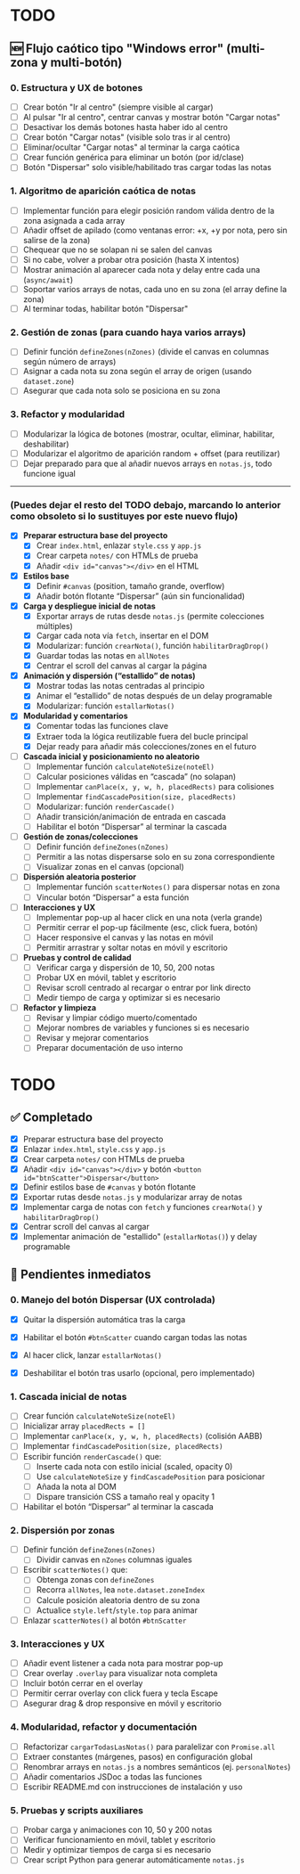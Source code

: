 # TODO

## 🆕 Flujo caótico tipo "Windows error" (multi-zona y multi-botón)

### 0. Estructura y UX de botones
- [ ] Crear botón "Ir al centro" (siempre visible al cargar)
- [ ] Al pulsar "Ir al centro", centrar canvas y mostrar botón "Cargar notas"
- [ ] Desactivar los demás botones hasta haber ido al centro
- [ ] Crear botón "Cargar notas" (visible solo tras ir al centro)
- [ ] Eliminar/ocultar "Cargar notas" al terminar la carga caótica
- [ ] Crear función genérica para eliminar un botón (por id/clase)
- [ ] Botón "Dispersar" solo visible/habilitado tras cargar todas las notas

### 1. Algoritmo de aparición caótica de notas
- [ ] Implementar función para elegir posición random válida dentro de la zona asignada a cada array
- [ ] Añadir offset de apilado (como ventanas error: +x, +y por nota, pero sin salirse de la zona)
- [ ] Chequear que no se solapan ni se salen del canvas
- [ ] Si no cabe, volver a probar otra posición (hasta X intentos)
- [ ] Mostrar animación al aparecer cada nota y delay entre cada una (`async/await`)
- [ ] Soportar varios arrays de notas, cada uno en su zona (el array define la zona)
- [ ] Al terminar todas, habilitar botón "Dispersar"

### 2. Gestión de zonas (para cuando haya varios arrays)
- [ ] Definir función `defineZones(nZones)` (divide el canvas en columnas según número de arrays)
- [ ] Asignar a cada nota su zona según el array de origen (usando `dataset.zone`)
- [ ] Asegurar que cada nota solo se posiciona en su zona

### 3. Refactor y modularidad
- [ ] Modularizar la lógica de botones (mostrar, ocultar, eliminar, habilitar, deshabilitar)
- [ ] Modularizar el algoritmo de aparición random + offset (para reutilizar)
- [ ] Dejar preparado para que al añadir nuevos arrays en `notas.js`, todo funcione igual

---

### (Puedes dejar el resto del TODO debajo, marcando lo anterior como obsoleto si lo sustituyes por este nuevo flujo)


- [x] **Preparar estructura base del proyecto**
  - [x] Crear `index.html`, enlazar `style.css` y `app.js`
  - [x] Crear carpeta `notes/` con HTMLs de prueba
  - [x] Añadir `<div id="canvas"></div>` en el HTML
- [x] **Estilos base**
  - [x] Definir `#canvas` (position, tamaño grande, overflow)
  - [x] Añadir botón flotante “Dispersar” (aún sin funcionalidad)
- [x] **Carga y despliegue inicial de notas**
  - [x] Exportar arrays de rutas desde `notas.js` (permite colecciones múltiples)
  - [x] Cargar cada nota vía `fetch`, insertar en el DOM
  - [x] Modularizar: función `crearNota()`, función `habilitarDragDrop()`
  - [x] Guardar todas las notas en `allNotes`
  - [x] Centrar el scroll del canvas al cargar la página
- [x] **Animación y dispersión (“estallido” de notas)**
  - [x] Mostrar todas las notas centradas al principio
  - [x] Animar el “estallido” de notas después de un delay programable
  - [x] Modularizar: función `estallarNotas()`
- [x] **Modularidad y comentarios**
  - [x] Comentar todas las funciones clave
  - [x] Extraer toda la lógica reutilizable fuera del bucle principal
  - [x] Dejar ready para añadir más colecciones/zones en el futuro
- [ ] **Cascada inicial y posicionamiento no aleatorio**
  - [ ] Implementar función `calculateNoteSize(noteEl)`
  - [ ] Calcular posiciones válidas en “cascada” (no solapan)
  - [ ] Implementar `canPlace(x, y, w, h, placedRects)` para colisiones
  - [ ] Implementar `findCascadePosition(size, placedRects)`
  - [ ] Modularizar: función `renderCascade()`
  - [ ] Añadir transición/animación de entrada en cascada
  - [ ] Habilitar el botón “Dispersar” al terminar la cascada
- [ ] **Gestión de zonas/colecciones**
  - [ ] Definir función `defineZones(nZones)`
  - [ ] Permitir a las notas dispersarse solo en su zona correspondiente
  - [ ] Visualizar zonas en el canvas (opcional)
- [ ] **Dispersión aleatoria posterior**
  - [ ] Implementar función `scatterNotes()` para dispersar notas en zona
  - [ ] Vincular botón “Dispersar” a esta función
- [ ] **Interacciones y UX**
  - [ ] Implementar pop-up al hacer click en una nota (verla grande)
  - [ ] Permitir cerrar el pop-up fácilmente (esc, click fuera, botón)
  - [ ] Hacer responsive el canvas y las notas en móvil
  - [ ] Permitir arrastrar y soltar notas en móvil y escritorio
- [ ] **Pruebas y control de calidad**
  - [ ] Verificar carga y dispersión de 10, 50, 200 notas
  - [ ] Probar UX en móvil, tablet y escritorio
  - [ ] Revisar scroll centrado al recargar o entrar por link directo
  - [ ] Medir tiempo de carga y optimizar si es necesario
- [ ] **Refactor y limpieza**
  - [ ] Revisar y limpiar código muerto/comentado
  - [ ] Mejorar nombres de variables y funciones si es necesario
  - [ ] Revisar y mejorar comentarios
  - [ ] Preparar documentación de uso interno
# TODO

## ✅ Completado
- [x] Preparar estructura base del proyecto
- [x] Enlazar `index.html`, `style.css` y `app.js`
- [x] Crear carpeta `notes/` con HTMLs de prueba
- [x] Añadir `<div id="canvas"></div>` y botón `<button id="btnScatter">Dispersar</button>`
- [x] Definir estilos base de `#canvas` y botón flotante
- [x] Exportar rutas desde `notas.js` y modularizar array de notas
- [x] Implementar carga de notas con `fetch` y funciones `crearNota()` y `habilitarDragDrop()`
- [x] Centrar scroll del canvas al cargar
- [x] Implementar animación de "estallido" (`estallarNotas()`) y delay programable

## 🔄 Pendientes inmediatos

### 0. Manejo del botón Dispersar (UX controlada)
- [x] Quitar la dispersión automática tras la carga
- [x] Habilitar el botón `#btnScatter` cuando cargan todas las notas
- [x] Al hacer click, lanzar `estallarNotas()`
- [x] Deshabilitar el botón tras usarlo (opcional, pero implementado)


### 1. Cascada inicial de notas
- [ ] Crear función `calculateNoteSize(noteEl)`
- [ ] Inicializar array `placedRects = []`
- [ ] Implementar `canPlace(x, y, w, h, placedRects)` (colisión AABB)
- [ ] Implementar `findCascadePosition(size, placedRects)`
- [ ] Escribir función `renderCascade()` que:
  - [ ] Inserte cada nota con estilo inicial (scaled, opacity 0)
  - [ ] Use `calculateNoteSize` y `findCascadePosition` para posicionar
  - [ ] Añada la nota al DOM
  - [ ] Dispare transición CSS a tamaño real y opacity 1
- [ ] Habilitar el botón “Dispersar” al terminar la cascada

### 2. Dispersión por zonas
- [ ] Definir función `defineZones(nZones)`
  - [ ] Dividir canvas en `nZones` columnas iguales
- [ ] Escribir `scatterNotes()` que:
  - [ ] Obtenga zonas con `defineZones`
  - [ ] Recorra `allNotes`, lea `note.dataset.zoneIndex`
  - [ ] Calcule posición aleatoria dentro de su zona
  - [ ] Actualice `style.left`/`style.top` para animar
- [ ] Enlazar `scatterNotes()` al botón `#btnScatter`

### 3. Interacciones y UX
- [ ] Añadir event listener a cada nota para mostrar pop-up
- [ ] Crear overlay `.overlay` para visualizar nota completa
- [ ] Incluir botón cerrar en el overlay
- [ ] Permitir cerrar overlay con click fuera y tecla Escape
- [ ] Asegurar drag & drop responsive en móvil y escritorio

### 4. Modularidad, refactor y documentación
- [ ] Refactorizar `cargarTodasLasNotas()` para paralelizar con `Promise.all`
- [ ] Extraer constantes (márgenes, pasos) en configuración global
- [ ] Renombrar arrays en `notas.js` a nombres semánticos (ej. `personalNotes`)
- [ ] Añadir comentarios JSDoc a todas las funciones
- [ ] Escribir README.md con instrucciones de instalación y uso

### 5. Pruebas y scripts auxiliares
- [ ] Probar carga y animaciones con 10, 50 y 200 notas
- [ ] Verificar funcionamiento en móvil, tablet y escritorio
- [ ] Medir y optimizar tiempos de carga si es necesario
- [ ] Crear script Python para generar automáticamente `notas.js`